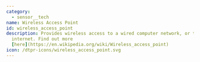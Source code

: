 ```yaml
---
category: 
  - sensor__tech
name: Wireless Access Point
id: wireless_access_point
description: Provides wireless access to a wired computer network, or to the
  internet. Find out more
  [here](https://en.wikipedia.org/wiki/Wireless_access_point)
icon: /dtpr-icons/wireless_access_point.svg
---
```

